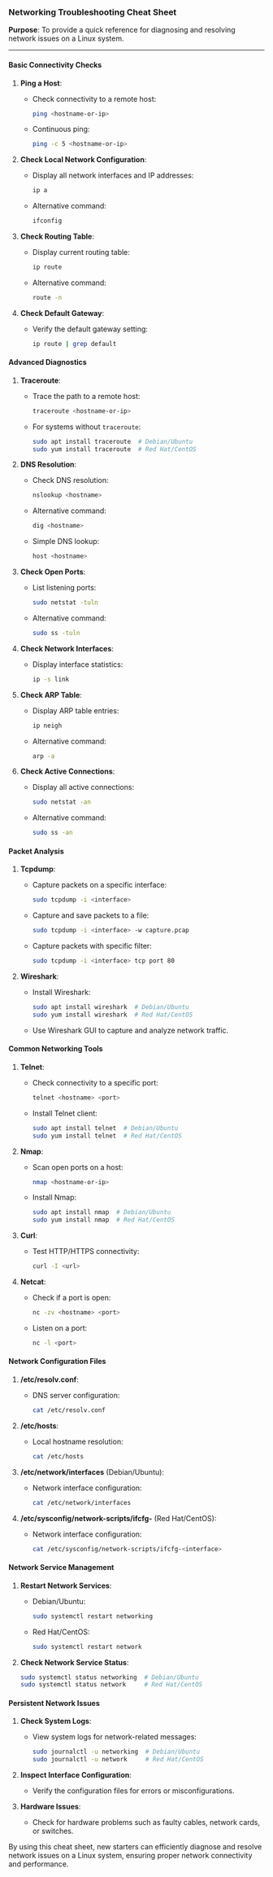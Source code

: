 ### Networking Troubleshooting Cheat Sheet

**Purpose**: To provide a quick reference for diagnosing and resolving network issues on a Linux system.

---

#### Basic Connectivity Checks

1. **Ping a Host**:
    - Check connectivity to a remote host:
      ```sh
      ping <hostname-or-ip>
      ```
    - Continuous ping:
      ```sh
      ping -c 5 <hostname-or-ip>
      ```

2. **Check Local Network Configuration**:
    - Display all network interfaces and IP addresses:
      ```sh
      ip a
      ```
    - Alternative command:
      ```sh
      ifconfig
      ```

3. **Check Routing Table**:
    - Display current routing table:
      ```sh
      ip route
      ```
    - Alternative command:
      ```sh
      route -n
      ```

4. **Check Default Gateway**:
    - Verify the default gateway setting:
      ```sh
      ip route | grep default
      ```

#### Advanced Diagnostics

1. **Traceroute**:
    - Trace the path to a remote host:
      ```sh
      traceroute <hostname-or-ip>
      ```
    - For systems without `traceroute`:
      ```sh
      sudo apt install traceroute  # Debian/Ubuntu
      sudo yum install traceroute  # Red Hat/CentOS
      ```

2. **DNS Resolution**:
    - Check DNS resolution:
      ```sh
      nslookup <hostname>
      ```
    - Alternative command:
      ```sh
      dig <hostname>
      ```
    - Simple DNS lookup:
      ```sh
      host <hostname>
      ```

3. **Check Open Ports**:
    - List listening ports:
      ```sh
      sudo netstat -tuln
      ```
    - Alternative command:
      ```sh
      sudo ss -tuln
      ```

4. **Check Network Interfaces**:
    - Display interface statistics:
      ```sh
      ip -s link
      ```

5. **Check ARP Table**:
    - Display ARP table entries:
      ```sh
      ip neigh
      ```
    - Alternative command:
      ```sh
      arp -a
      ```

6. **Check Active Connections**:
    - Display all active connections:
      ```sh
      sudo netstat -an
      ```
    - Alternative command:
      ```sh
      sudo ss -an
      ```

#### Packet Analysis

1. **Tcpdump**:
    - Capture packets on a specific interface:
      ```sh
      sudo tcpdump -i <interface>
      ```
    - Capture and save packets to a file:
      ```sh
      sudo tcpdump -i <interface> -w capture.pcap
      ```
    - Capture packets with specific filter:
      ```sh
      sudo tcpdump -i <interface> tcp port 80
      ```

2. **Wireshark**:
    - Install Wireshark:
      ```sh
      sudo apt install wireshark  # Debian/Ubuntu
      sudo yum install wireshark  # Red Hat/CentOS
      ```
    - Use Wireshark GUI to capture and analyze network traffic.

#### Common Networking Tools

1. **Telnet**:
    - Check connectivity to a specific port:
      ```sh
      telnet <hostname> <port>
      ```
    - Install Telnet client:
      ```sh
      sudo apt install telnet  # Debian/Ubuntu
      sudo yum install telnet  # Red Hat/CentOS
      ```

2. **Nmap**:
    - Scan open ports on a host:
      ```sh
      nmap <hostname-or-ip>
      ```
    - Install Nmap:
      ```sh
      sudo apt install nmap  # Debian/Ubuntu
      sudo yum install nmap  # Red Hat/CentOS
      ```

3. **Curl**:
    - Test HTTP/HTTPS connectivity:
      ```sh
      curl -I <url>
      ```

4. **Netcat**:
    - Check if a port is open:
      ```sh
      nc -zv <hostname> <port>
      ```
    - Listen on a port:
      ```sh
      nc -l <port>
      ```

#### Network Configuration Files

1. **/etc/resolv.conf**:
    - DNS server configuration:
      ```sh
      cat /etc/resolv.conf
      ```

2. **/etc/hosts**:
    - Local hostname resolution:
      ```sh
      cat /etc/hosts
      ```

3. **/etc/network/interfaces** (Debian/Ubuntu):
    - Network interface configuration:
      ```sh
      cat /etc/network/interfaces
      ```

4. **/etc/sysconfig/network-scripts/ifcfg-<interface>** (Red Hat/CentOS):
    - Network interface configuration:
      ```sh
      cat /etc/sysconfig/network-scripts/ifcfg-<interface>
      ```

#### Network Service Management

1. **Restart Network Services**:
    - Debian/Ubuntu:
      ```sh
      sudo systemctl restart networking
      ```
    - Red Hat/CentOS:
      ```sh
      sudo systemctl restart network
      ```

2. **Check Network Service Status**:
    ```sh
    sudo systemctl status networking  # Debian/Ubuntu
    sudo systemctl status network     # Red Hat/CentOS
    ```

#### Persistent Network Issues

1. **Check System Logs**:
    - View system logs for network-related messages:
      ```sh
      sudo journalctl -u networking  # Debian/Ubuntu
      sudo journalctl -u network     # Red Hat/CentOS
      ```

2. **Inspect Interface Configuration**:
    - Verify the configuration files for errors or misconfigurations.

3. **Hardware Issues**:
    - Check for hardware problems such as faulty cables, network cards, or switches.

By using this cheat sheet, new starters can efficiently diagnose and resolve network issues on a Linux system, ensuring proper network connectivity and performance.